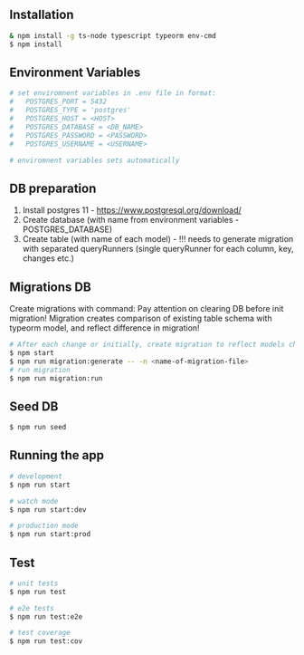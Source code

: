 ## Installation

```bash
& npm install -g ts-node typescript typeorm env-cmd
$ npm install 
```

## Environment Variables

```bash
# set enviromnent variables in .env file in format:
#   POSTGRES_PORT = 5432
#   POSTGRES_TYPE = 'postgres'
#   POSTGRES_HOST = <HOST>
#   POSTGRES_DATABASE = <DB_NAME>
#   POSTGRES_PASSWORD = <PASSWORD>
#   POSTGRES_USERNAME = <USERNAME>

# enviromnent variables sets automatically
```

## DB preparation

1. Install postgres 11 - https://www.postgresql.org/download/
2. Create database (with name from environment variables - POSTGRES_DATABASE)
3. Create table (with name of each model) - !!! needs to generate migration with separated queryRunners (single queryRunner for each column, key, changes etc.)

## Migrations DB

Create migrations with command:
  Pay attention on clearing DB before init migration!
  Migration creates comparison of existing table schema with typeorm model, and reflect difference in migration!

```bash
# After each change or initially, create migration to reflect models changes or initial structure to migration files
$ npm start
$ npm run migration:generate -- -n <name-of-migration-file>
# run migration
$ npm run migration:run
```

## Seed DB

```bash
$ npm run seed
```

## Running the app

```bash
# development
$ npm run start

# watch mode
$ npm run start:dev

# production mode
$ npm run start:prod
```

## Test

```bash
# unit tests
$ npm run test

# e2e tests
$ npm run test:e2e

# test coverage
$ npm run test:cov
```